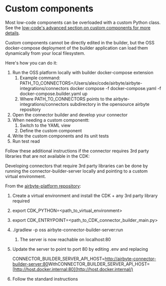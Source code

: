 # Custom components
Most low-code components can be overloaded with a custom Python class. See the [low-code's advanced section on custom components
for more details](../config-based/advanced-topics.md#custom-components).

Custom components cannot be directly edited in the builder, but the OSS docker-compose deployment of the builder application can load them dynamically from your local filesystem.

Here's how you can do it:

1. Run the OSS platform locally with builder docker-compose extension
    1. Example command: PATH_TO_CONNECTORS=/Users/alex/code/airbyte/airbyte-integrations/connectors docker compose -f docker-compose.yaml -f docker-compose.builder.yaml up
    2. Where PATH_TO_CONNECTORS points to the airbyte-integrations/connectors subdirectory in the opensource airbyte repository
2. Open the connector builder and develop your connector
3. When needing a custom componentt:
    1. Switch to the YAML view
    2. Define the custom component
4. Write the custom components and its unit tests
5. Run test read

Follow these additional instructions if the connector requires 3rd party libraries that are not available in the CDK:

Developing connectors that require 3rd party libraries can be done by running the connector-builder-server locally and pointing to a custom virtual environment.

From the [airbyte-platform repository](https://github.com/airbytehq/airbyte-platform):
1. Create a virtual environment and install the CDK + any 3rd party library required
2. export CDK_PYTHON=<path_to_virtual_environment>
3. export CDK_ENTRYPOINT=<path_to_CDK_connector_builder_main.py>
4. ./gradlew -p oss airbyte-connector-builder-server:run
    1. The server is now reachable on localhost:80
5. Update the server to point to port 80 by editing .env and replacing
    
    CONNECTOR_BUILDER_SERVER_API_HOST=[http://airbyte-connector-builder-server:80](http://airbyte-connector-builder-server/)WithCONNECTOR_BUILDER_SERVER_API_HOST=[http://host.docker.internal:80](http://host.docker.internal/)
    
6. Follow the standard instructions
